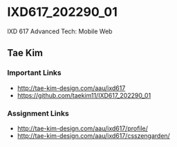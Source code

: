 # IXD617_202290_01
IXD 617 Advanced Tech: Mobile Web

## Tae Kim

### Important Links
- http://tae-kim-design.com/aau/ixd617
- https://github.com/taekim11/IXD617_202290_01

### Assignment Links
- http://tae-kim-design.com/aau/ixd617/profile/
- http://tae-kim-design.com/aau/ixd617/csszengarden/

